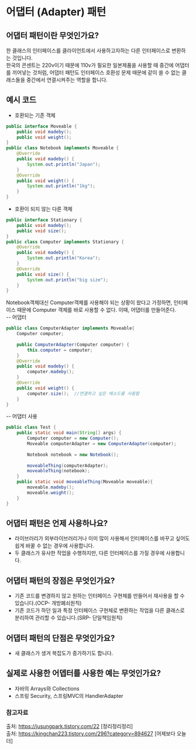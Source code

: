 # 어댑터 (Adapter) 패턴

## 어댑터 패턴이란 무엇인가요?
한 클래스의 인터페이스를 클라이언트에서 사용하고자하는 다른 인터페이스로 변환하는 것입니다.  
한국의 콘센트는 220v이기 때문에 110v가 필요한 일본제품을 사용할 때 중간에 어댑터를 끼어넣는 것처럼,
어댑터 패턴도 인터페이스 호환성 문제 때문에 같이 쓸 수 없는 클래스들을 중간에서 연결시켜주는 역할을 합니다.

## 예시 코드
- 호환되는 기존 객체
```java
public interface Moveable {
    public void madeby();
    public void weight();
}
public class Notebook implements Moveable {
    @Override
    public void madeby() {
        System.out.println("Japan");
    }
    @Override
    public void weight() {
        System.out.println("1kg");
    }
}
```
- 호환이 되지 않는 다른 객체
```java
public interface Stationary {
    public void madeby();
    public void size();
}
public class Computer implements Stationary {
    @Override
    public void madeby() {
        System.out.println("Korea");
    }
    @Override
    public void size() {
        System.out.println("big size");
    }
}
```
Notebook객체대신 Computer객체를 사용해야 되는 상황이 왔다고 가정하면,
인터페이스 때문에 Computer 객체를 바로 사용할 수 없다. 이때, 어댑터를 만들어준다.  
-- 어댑터
```java
public class ComputerAdapter implements Moveable{
    Computer computer;
    
    public ComputerAdapter(Computer computer) {
        this.computer = computer;
    }
    @Override
    public void madeby() {
        computer.madeby();
    }
    @Override
    public void weight() {
        computer.size();  //연결하고 싶은 메소드를 사용함
    }
}
```
-- 어댑터 사용
```java
public class Test {
    public static void main(String[] args) {
        Computer computer = new Computer();
        Moveable computerAdapter = new ComputerAdapter(computer);
        
        Notebook notebook = new Notebook();
        
        moveableThing(computerAdapter);
        moveableThing(notebook);
    }
    public static void moveableThing(Moveable moveable){
        moveable.madeby();
        moveable.weight();
    }
}
```

## 어댑터 패턴은 언제 사용하나요?
- 라이브러리가 외부라이브러리거나 이미 많이 사용해서 인터페이스를 바꾸고 싶어도 쉽게 바꿀 수 없는 경우에 사용합니다.
- 두 클래스가 유사한 작업을 수행하지만, 다른 인터페이스를 가질 경우에 사용합니다.

## 어댑터 패턴의 장점은 무엇인가요?
- 기존 코드를 변경하지 않고 원하는 인터페이스 구현체를 만들어서 재사용을 할 수 있습니다.(OCP- 개방폐쇠원칙)
- 기존 코드가 하던 일과 특정 인터페이스 구현체로 변환하는 작업을 다른 클래스로 분리하여 관리할 수 있습니다.(SRP- 단일책임원칙)

## 어댑터 패턴의 단점은 무엇인가요?
- 새 클래스가 생겨 복잡도가 증가하기도 합니다.

## 실제로 사용한 어뎁터를 사용한 예는 무엇인가요?
- 자바의 Arrays와 Collections
- 스프링 Security, 스프링MVC의 HandlerAdapter

### 참고자료
출처: https://jusungpark.tistory.com/22 [정리정리정리]  
출처: https://kingchan223.tistory.com/296?category=894627 [어제보다 오늘 더]